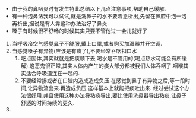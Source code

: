 - 由于我的鼻咽炎时有发生特此总结以下几点注意事项,帮助自己缓解.
- 有一种泡鼻法我可以试试,就是洗鼻子的水不要着急析出,先留在鼻腔中泡一泡再析出,据说是有人靠这种办法治好了鼻炎.
- 嗓子有时候很不舒畅的时候其实只要不管他过一会儿就好了

1. 当呼吸冷空气感觉鼻子不舒服,戴上口罩,或者购买加湿器并开空调.
2. 当感觉嗓子有异物(应该是有痰了),不要经常吞咽扣口水
	1. 吃点固体,其实就就是把痰顺下去,喝水是不管用的(喝点热水可能会有所缓解).这恶鬼很正常,其实人体内产生的痰大部分都被我们人体吞咽了.咽喉其实适合呼吸道连在一起的.
	2. 不要经常擤或者在口腔内造成造成负压.在感觉到鼻子有异物之后,等一段时间,让异物流出来.再造成负压,这样基本上就能把痰吐出来. 经过尝试这个办法很好用.并且使用这种办法将粘痰导出,要比使用洗鼻器导出粘痰,让鼻子舒适的时间持续的更久.
3. 
